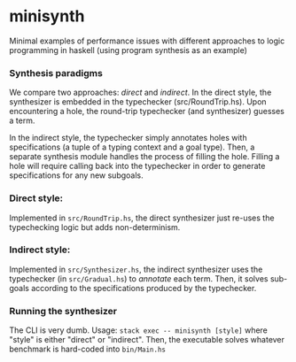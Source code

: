 # minisynth 
Minimal examples of performance issues with different approaches to logic programming in haskell
(using program synthesis as an example)

### Synthesis paradigms
We compare two approaches: _direct_ and _indirect_.
In the direct style, the synthesizer is embedded in the typechecker (src/RoundTrip.hs).
Upon encountering a hole, the round-trip typechecker (and synthesizer) guesses a term.

In the indirect style, the typechecker simply annotates holes with specifications (a tuple
of a typing context and a goal type).
Then, a separate synthesis module handles the process of filling the hole.
Filling a hole will require calling back into the typechecker 
in order to generate specifications
for any new subgoals.


### Direct style:
Implemented in `src/RoundTrip.hs`, the direct synthesizer just re-uses
the typechecking logic but adds non-determinism.

### Indirect style:
Implemented in `src/Synthesizer.hs`, the indirect synthesizer uses
the typechecker (in `src/Gradual.hs`) to _annotate_ each term.
Then, it solves sub-goals according to the specifications produced by the typechecker.

### Running the synthesizer
The CLI is very dumb. Usage:
`stack exec -- minisynth [style]` where "style" is either "direct" or "indirect".
Then, the executable solves whatever benchmark is hard-coded into `bin/Main.hs`